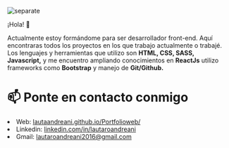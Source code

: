 ![separate](https://user-images.githubusercontent.com/79154442/127740361-888d74c6-a163-41ec-9fac-51f38e64822d.jpg)

¡Hola! 👋

Actualmente estoy formándome para ser desarrollador front-end. Aquí encontraras todos los proyectos en los que trabajo actualmente o trabajé.
Los lenguajes y herramientas que utilizo son <strong>HTML, CSS, SASS, Javascript,</strong> y me encuentro ampliando conocimientos en <strong>ReactJs</strong> utilizo frameworks como <strong>Bootstrap</strong> y manejo de <strong>Git/Github.</strong>

# 📫 Ponte en contacto conmigo

<li>Web: <a href="lautaandreani.github.io/Portfolioweb/">lautaandreani.github.io/Portfolioweb/</a></li>
<li>Linkedin: <a href="linkedin.com/in/lautaroandreani">linkedin.com/in/lautaroandreani</a></li>
<li>Gmail: <a href="mailto:lautaroandreani2016@gmail.com">lautaroandreani2016@gmail.com</a></li>

